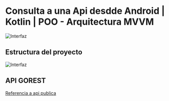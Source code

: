# Consulta a una Api desdde Android | Kotlin | POO - Arquitectura MVVM

![Interfaz](https://github.com/VictorDamian/Api-en-Android-MVVM/blob/master/img/file.png)

## Estructura del proyecto
![Interfaz](https://github.com/VictorDamian/Api-en-Android-MVVM/blob/master/img/struct.png)

## API GOREST
[Referencia a api publica](https://gorest.co.in/public/v1/)

